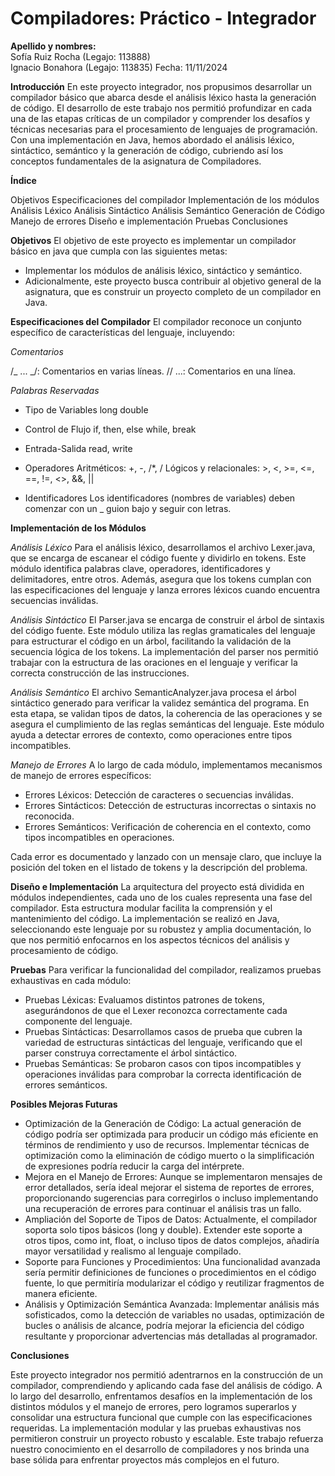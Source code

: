 # Compiladores: Práctico - Integrador

**Apellido y nombres:**  
Sofía Ruiz Rocha (Legajo: 113888)  
Ignacio Bonahora (Legajo: 113835)
Fecha: 11/11/2024

**Introducción**
En este proyecto integrador, nos propusimos desarrollar un compilador básico que abarca desde el análisis léxico hasta la generación de código. El desarrollo de este trabajo nos permitió profundizar en cada una de las etapas críticas de un compilador y comprender los desafíos y técnicas necesarias para el procesamiento de lenguajes de programación. Con una implementación en Java, hemos abordado el análisis léxico, sintáctico, semántico y la generación de código, cubriendo así los conceptos fundamentales de la asignatura de Compiladores.

**Índice**

Objetivos
Especificaciones del compilador
Implementación de los módulos
Análisis Léxico
Análisis Sintáctico
Análisis Semántico
Generación de Código
Manejo de errores
Diseño e implementación
Pruebas
Conclusiones

**Objetivos**
El objetivo de este proyecto es implementar un compilador básico en java que cumpla con las siguientes metas:

- Implementar los módulos de análisis léxico, sintáctico y semántico.
- Adicionalmente, este proyecto busca contribuir al objetivo general de la asignatura, que es construir un proyecto completo de un compilador en Java.

**Especificaciones del Compilador**
El compilador reconoce un conjunto específico de características del lenguaje, incluyendo:

_Comentarios_

/_ ... _/: Comentarios en varias líneas.
// ...: Comentarios en una línea.

_Palabras Reservadas_

- Tipo de Variables
  long
  double

- Control de Flujo
  if, then, else
  while, break

- Entrada-Salida
  read, write

- Operadores
  Aritméticos: +, -, /\*, /
  Lógicos y relacionales: >, <, >=, <=, ==, !=, <>, &&, ||

- Identificadores
  Los identificadores (nombres de variables) deben comenzar con un \_ guion bajo y seguir con letras.

**Implementación de los Módulos**

_Análisis Léxico_
Para el análisis léxico, desarrollamos el archivo Lexer.java, que se encarga de escanear el código fuente y dividirlo en tokens. Este módulo identifica palabras clave, operadores, identificadores y delimitadores, entre otros. Además, asegura que los tokens cumplan con las especificaciones del lenguaje y lanza errores léxicos cuando encuentra secuencias inválidas.

_Análisis Sintáctico_
El Parser.java se encarga de construir el árbol de sintaxis del código fuente. Este módulo utiliza las reglas gramaticales del lenguaje para estructurar el código en un árbol, facilitando la validación de la secuencia lógica de los tokens. La implementación del parser nos permitió trabajar con la estructura de las oraciones en el lenguaje y verificar la correcta construcción de las instrucciones.

_Análisis Semántico_
El archivo SemanticAnalyzer.java procesa el árbol sintáctico generado para verificar la validez semántica del programa. En esta etapa, se validan tipos de datos, la coherencia de las operaciones y se asegura el cumplimiento de las reglas semánticas del lenguaje. Este módulo ayuda a detectar errores de contexto, como operaciones entre tipos incompatibles.

_Manejo de Errores_
A lo largo de cada módulo, implementamos mecanismos de manejo de errores específicos:

- Errores Léxicos: Detección de caracteres o secuencias inválidas.
- Errores Sintácticos: Detección de estructuras incorrectas o sintaxis no reconocida.
- Errores Semánticos: Verificación de coherencia en el contexto, como tipos incompatibles en operaciones.

Cada error es documentado y lanzado con un mensaje claro, que incluye la posición del token en el listado de tokens y la descripción del problema.

**Diseño e Implementación**
La arquitectura del proyecto está dividida en módulos independientes, cada uno de los cuales representa una fase del compilador. Esta estructura modular facilita la comprensión y el mantenimiento del código. La implementación se realizó en Java, seleccionando este lenguaje por su robustez y amplia documentación, lo que nos permitió enfocarnos en los aspectos técnicos del análisis y procesamiento de código.

**Pruebas**
Para verificar la funcionalidad del compilador, realizamos pruebas exhaustivas en cada módulo:

- Pruebas Léxicas: Evaluamos distintos patrones de tokens, asegurándonos de que el Lexer reconozca correctamente cada componente del lenguaje.
- Pruebas Sintácticas: Desarrollamos casos de prueba que cubren la variedad de estructuras sintácticas del lenguaje, verificando que el parser construya correctamente el árbol sintáctico.
- Pruebas Semánticas: Se probaron casos con tipos incompatibles y operaciones inválidas para comprobar la correcta identificación de errores semánticos.

**Posibles Mejoras Futuras**

- Optimización de la Generación de Código: La actual generación de código podría ser optimizada para producir un código más eficiente en términos de rendimiento y uso de recursos. Implementar técnicas de optimización como la eliminación de código muerto o la simplificación de expresiones podría reducir la carga del intérprete.
- Mejora en el Manejo de Errores: Aunque se implementaron mensajes de error detallados, sería ideal mejorar el sistema de reportes de errores, proporcionando sugerencias para corregirlos o incluso implementando una recuperación de errores para continuar el análisis tras un fallo.
- Ampliación del Soporte de Tipos de Datos: Actualmente, el compilador soporta solo tipos básicos (long y double). Extender este soporte a otros tipos, como int, float, o incluso tipos de datos complejos, añadiría mayor versatilidad y realismo al lenguaje compilado.
- Soporte para Funciones y Procedimientos: Una funcionalidad avanzada sería permitir definiciones de funciones o procedimientos en el código fuente, lo que permitiría modularizar el código y reutilizar fragmentos de manera eficiente.
- Análisis y Optimización Semántica Avanzada: Implementar análisis más sofisticados, como la detección de variables no usadas, optimización de bucles o análisis de alcance, podría mejorar la eficiencia del código resultante y proporcionar advertencias más detalladas al programador.

**Conclusiones**

Este proyecto integrador nos permitió adentrarnos en la construcción de un compilador, comprendiendo y aplicando cada fase del análisis de código. A lo largo del desarrollo, enfrentamos desafíos en la implementación de los distintos módulos y el manejo de errores, pero logramos superarlos y consolidar una estructura funcional que cumple con las especificaciones requeridas. La implementación modular y las pruebas exhaustivas nos permitieron construir un proyecto robusto y escalable. Este trabajo refuerza nuestro conocimiento en el desarrollo de compiladores y nos brinda una base sólida para enfrentar proyectos más complejos en el futuro.
